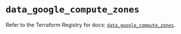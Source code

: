 # `data_google_compute_zones`

Refer to the Terraform Registry for docs: [`data_google_compute_zones`](https://registry.terraform.io/providers/hashicorp/google/5.30.0/docs/data-sources/compute_zones).
